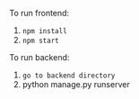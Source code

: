 To run frontend:
1. ```npm install```
2. ```npm start```

To run backend:
1. ```go to backend directory```
2. python manage.py runserver
